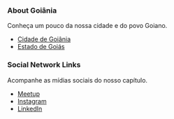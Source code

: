 ### About Goiânia
Conheça um pouco da nossa cidade e do povo Goiano.

* [Cidade de Goiânia](https://pt.wikipedia.org/wiki/Goi%C3%A2nia)
* [Estado de Goiás](https://pt.wikipedia.org/wiki/Goi%C3%A1s)
  
### Social Network Links
Acompanhe as mídias sociais do nosso capítulo.

* [Meetup](https://www.meetup.com/owasp-goiania-chapter)
* [Instagram](https://www.instagram.com/owasp_goiania)
* [LinkedIn](https://www.linkedin.com/groups/9245182)

<!--- Comment por hora
* [Twitter](https://twitter.com/CapOwasp)
* [YouTube](https://www.youtube.com/channel/UC0X9Gbzr0O-aUt3Y-Po_Png)
--->
